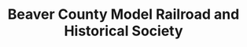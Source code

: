 ---
layout: repo
title: "Beaver County Model Railroad and Historical Society"
id: 14545
permalink: repos/14545/
---